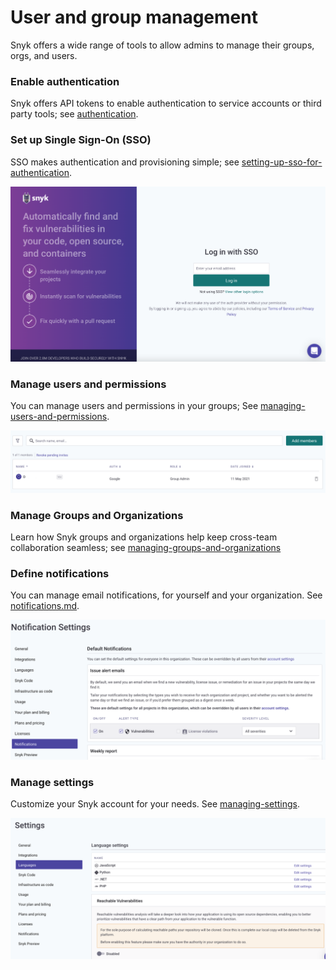 # User and group management

Snyk offers a wide range of tools to allow admins to manage their groups, orgs, and users.

### Enable authentication

Snyk offers API tokens to enable authentication to service accounts or third party tools; see [authentication](authentication/ "mention").

### Set up Single Sign-On (SSO)

SSO makes authentication and provisioning simple; see [setting-up-sso-for-authentication](setting-up-sso-for-authentication/ "mention").

![](<../../.gitbook/assets/image (264).png>)

### Manage users and permissions

You can manage users and permissions in your groups; See [managing-users-and-permissions](managing-users-and-permissions/ "mention").

![](<../../.gitbook/assets/image (245).png>)

### Manage Groups and Organizations

Learn how Snyk groups and organizations help keep cross-team collaboration seamless; see [managing-groups-and-organizations](managing-groups-and-organizations/ "mention")

### Define notifications

You can manage email notifications, for yourself and your organization. See [notifications.md](notifications.md "mention").

![](<../../.gitbook/assets/image (24) (2).png>)

### Manage settings

Customize your Snyk account for your needs. See [managing-settings](managing-settings/ "mention").

![](<../../.gitbook/assets/image (246).png>)
